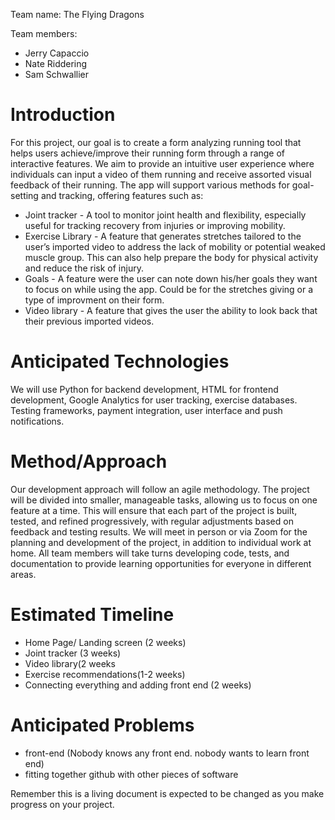 Team name: The Flying Dragons

Team members:
* Jerry Capaccio
* Nate Riddering
* Sam Schwallier

# Introduction

For this project, our goal is to create a form analyzing running tool that helps users achieve/improve their running form through a range of interactive features. We aim to provide an intuitive user experience where individuals can input a video of them running and receive assorted visual feedback of their running. The app will support various methods for goal-setting and tracking, offering features such as:

* Joint tracker - A tool to monitor joint health and flexibility, especially useful for tracking recovery from injuries or improving mobility.
* Exercise Library - A feature that generates stretches tailored to the user’s imported video to address the lack of mobility or potential weaked muscle group. This can also help prepare the body for physical activity and reduce the risk of injury.
* Goals - A feature were the user can note down his/her goals they want to focus on while using the app. Could be for the stretches giving or a type of improvment on their form.
* Video library - A feature that gives the user the ability to look back that their previous imported videos.

# Anticipated Technologies

We will use Python for backend development, HTML for frontend development, Google Analytics for user tracking, exercise databases. Testing frameworks, payment integration, user interface and push notifications.

# Method/Approach

Our development approach will follow an agile methodology. The project will be divided into smaller, manageable tasks, allowing us to focus on one feature at a time. This will ensure that each part of the project is built, tested, and refined progressively, with regular adjustments based on feedback and testing results.
We will meet in person or via Zoom for the planning and development of the project, in addition to individual work at home. All team members will take turns developing code, tests, and documentation to provide learning opportunities for everyone in different areas.

# Estimated Timeline

- Home Page/ Landing screen (2 weeks)
- Joint tracker (3 weeks)
- Video library(2 weeks
- Exercise recommendations(1-2 weeks)
- Connecting everything and adding front end (2 weeks)

# Anticipated Problems

- front-end (Nobody knows any front end. nobody wants to learn front end)
- fitting together github with other pieces of software

Remember this is a living document is expected to be changed as you make progress on your project.
